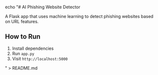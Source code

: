 echo "# AI Phishing Website Detector

A Flask app that uses machine learning to detect phishing websites based on URL features.

## How to Run

1. Install dependencies
2. Run `app.py`
3. Visit `http://localhost:5000`

" > README.md

